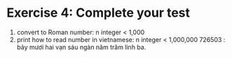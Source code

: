 # Exercise 4: Complete your test

1. convert to Roman number: n integer < 1,000
2. print how to read number in vietnamese: n integer < 1,000,000
   726503 : bảy mươi hai vạn sáu ngàn năm trăm linh ba.
